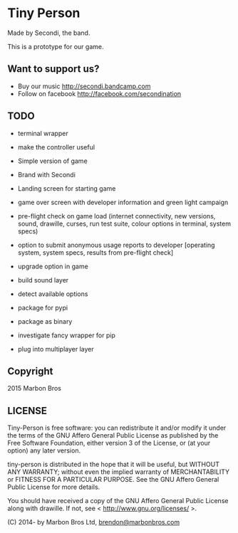 # Tiny Person

Made by Secondi, the band.

This is a prototype for our game.


## Want to support us?

- Buy our music http://secondi.bandcamp.com
- Follow on facebook http://facebook.com/secondination


## TODO

- terminal wrapper
- make the controller useful
- Simple version of game
- Brand with Secondi
- Landing screen for starting game
- game over screen with developer information and green light campaign
- pre-flight check on game load (internet connectivity, new versions, sound, drawille, curses, run test suite, colour options in terminal, system specs)
- option to submit anonymous usage reports to developer [operating system, system specs, results from pre-flight check]
- upgrade option in game
- build sound layer
- detect available options


- package for pypi
- package as binary
- investigate fancy wrapper for pip
- plug into multiplayer layer


## Copyright

2015 Marbon Bros


## LICENSE

Tiny-Person is free software: you can redistribute it and/or modify
it under the terms of the GNU Affero General Public License as published by
the Free Software Foundation, either version 3 of the License, or
(at your option) any later version.

tiny-person is distributed in the hope that it will be useful,
but WITHOUT ANY WARRANTY; without even the implied warranty of
MERCHANTABILITY or FITNESS FOR A PARTICULAR PURPOSE.  See the
GNU Affero General Public License for more details.

You should have received a copy of the GNU Affero General Public License
along with drawille. If not, see < http://www.gnu.org/licenses/ >.

(C) 2014- by Marbon Bros Ltd, <brendon@marbonbros.com>
